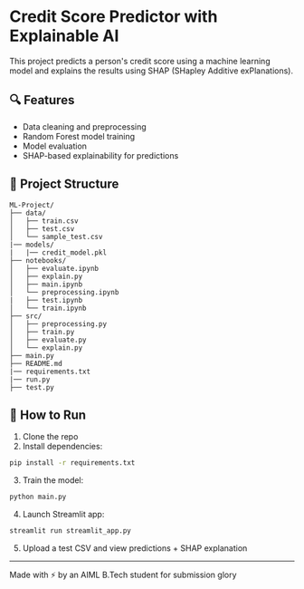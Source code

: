# Credit Score Predictor with Explainable AI

This project predicts a person's credit score using a machine learning model and explains the results using SHAP (SHapley Additive exPlanations).

## 🔍 Features
- Data cleaning and preprocessing
- Random Forest model training
- Model evaluation
- SHAP-based explainability for predictions

## 📁 Project Structure
```
ML-Project/
├── data/
│   ├── train.csv
│   ├── test.csv
│   └── sample_test.csv
|── models/
|   |── credit_model.pkl
├── notebooks/
│   ├── evaluate.ipynb
│   ├── explain.py
│   ├── main.ipynb
│   └── preprocessing.ipynb
|   ├── test.ipynb
│   └── train.ipynb
├── src/
│   ├── preprocessing.py
│   ├── train.py
│   ├── evaluate.py
│   └── explain.py
├── main.py
├── README.md
|── requirements.txt
|── run.py
├── test.py
```

## 🚀 How to Run
1. Clone the repo
2. Install dependencies:
```bash
pip install -r requirements.txt
```
3. Train the model:
```bash
python main.py
```
4. Launch Streamlit app:
```bash
streamlit run streamlit_app.py
```
5. Upload a test CSV and view predictions + SHAP explanation

---
Made with ⚡ by an AIML B.Tech student for submission glory
